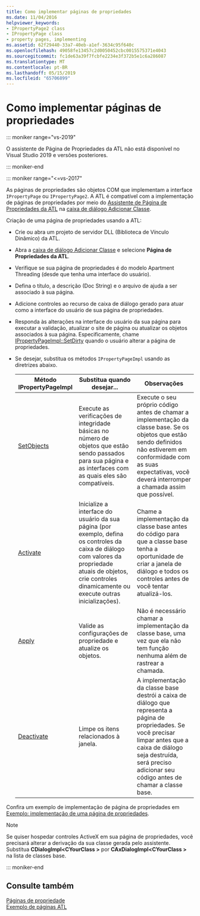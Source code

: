 ```yaml
---
title: Como implementar páginas de propriedades
ms.date: 11/04/2016
helpviewer_keywords:
- IPropertyPage2 class
- IPropertyPage class
- property pages, implementing
ms.assetid: 62f29440-33a7-40eb-a1ef-3634c95f640c
ms.openlocfilehash: 49058fe13457c2d0050452cbc0015575371e4043
ms.sourcegitcommit: fc1de63a39f7fcbfe2234e3f372b5e1c6a286087
ms.translationtype: MT
ms.contentlocale: pt-BR
ms.lasthandoff: 05/15/2019
ms.locfileid: "65706899"
---
```

# <a name="implementing-property-pages"></a>Como implementar páginas de propriedades

::: moniker range="vs-2019"

O assistente de Página de Propriedades da ATL não está disponível no Visual Studio 2019 e versões posteriores.

::: moniker-end

::: moniker range="<=vs-2017"

As páginas de propriedades são objetos COM que implementam a interface `IPropertyPage` ou `IPropertyPage2`. A ATL é compatível com a implementação de páginas de propriedades por meio do [Assistente de Página de Propriedades da ATL](../atl/reference/atl-property-page-wizard.md) na [caixa de diálogo Adicionar Classe](../ide/add-class-dialog-box.md).

Criação de uma página de propriedades usando a ATL:

- Crie ou abra um projeto de servidor DLL (Biblioteca de Vínculo Dinâmico) da ATL.

- Abra a [caixa de diálogo Adicionar Classe](../ide/add-class-dialog-box.md) e selecione **Página de Propriedades da ATL**.

- Verifique se sua página de propriedades é do modelo Apartment Threading (desde que tenha uma interface do usuário).

- Defina o título, a descrição (Doc String) e o arquivo de ajuda a ser associado à sua página.

- Adicione controles ao recurso de caixa de diálogo gerado para atuar como a interface do usuário de sua página de propriedades.

- Responda às alterações na interface do usuário da sua página para executar a validação, atualizar o site de página ou atualizar os objetos associados à sua página. Especificamente, chame [IPropertyPageImpl::SetDirty](../atl/reference/ipropertypageimpl-class.md#setdirty) quando o usuário alterar a página de propriedades.

- Se desejar, substitua os métodos `IPropertyPageImpl` usando as diretrizes abaixo.

   |Método IPropertyPageImpl|Substitua quando desejar...|Observações|
   |------------------------------|----------------------------------|-----------|
   |[SetObjects](../atl/reference/ipropertypageimpl-class.md#setobjects)|Execute as verificações de integridade básicas no número de objetos que estão sendo passados para sua página e as interfaces com as quais eles são compatíveis.|Execute o seu próprio código antes de chamar a implementação da classe base. Se os objetos que estão sendo definidos não estiverem em conformidade com as suas expectativas, você deverá interromper a chamada assim que possível.|
   |[Activate](../atl/reference/ipropertypageimpl-class.md#activate)|Inicialize a interface do usuário da sua página (por exemplo, defina os controles da caixa de diálogo com valores da propriedade atuais de objetos, crie controles dinamicamente ou execute outras inicializações).|Chame a implementação da classe base antes do código para que a classe base tenha a oportunidade de criar a janela de diálogo e todos os controles antes de você tentar atualizá-los.|
   |[Apply](../atl/reference/ipropertypageimpl-class.md#apply)|Valide as configurações de propriedade e atualize os objetos.|Não é necessário chamar a implementação da classe base, uma vez que ela não tem função nenhuma além de rastrear a chamada.|
   |[Deactivate](../atl/reference/ipropertypageimpl-class.md#deactivate)|Limpe os itens relacionados à janela.|A implementação da classe base destrói a caixa de diálogo que representa a página de propriedades. Se você precisar limpar antes que a caixa de diálogo seja destruída, será preciso adicionar seu código antes de chamar a classe base.|

Confira um exemplo de implementação de página de propriedades em [Exemplo: implementação de uma página de propriedades](../atl/example-implementing-a-property-page.md).

> [!NOTE]
> Se quiser hospedar controles ActiveX em sua página de propriedades, você precisará alterar a derivação da sua classe gerada pelo assistente. Substitua **CDialogImpl\<CYourClass >** por **CAxDialogImpl\<CYourClass >** na lista de classes base.

::: moniker-end

## <a name="see-also"></a>Consulte também

[Páginas de propriedade](../atl/atl-com-property-pages.md)<br/>
[Exemplo de páginas ATL](../overview/visual-cpp-samples.md)
